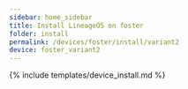 ```yaml
---
sidebar: home_sidebar
title: Install LineageOS on foster
folder: install
permalink: /devices/foster/install/variant2
device: foster_variant2
---
```

{% include templates/device_install.md %}
